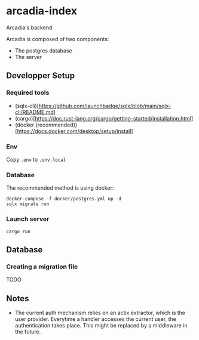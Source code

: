 # arcadia-index
Arcadia's backend

Arcadia is composed of two components:
- The postgres database
- The server

## Developper Setup

### Required tools
- (sqlx-cli)[https://github.com/launchbadge/sqlx/blob/main/sqlx-cli/README.md]
- (cargo)[https://doc.rust-lang.org/cargo/getting-started/installation.html]
- (docker (recommended))[https://docs.docker.com/desktop/setup/install]

### Env
Copy `.env` to `.env.local`

### Database

The recommended method is using docker:
```
docker-compose -f docker/postgres.yml up -d
sqlx migrate run
```

### Launch server
```
cargo run
```

## Database

### Creating a migration file
TODO

## Notes

- The current auth mechanism relies on an actix extractor, which is the user provider. Everytime a handler accesses the current user, the authentication takes place. This might be replaced by a middleware in the future.
